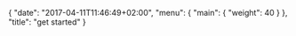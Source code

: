 {
	"date": "2017-04-11T11:46:49+02:00",
	"menu": {
			"main": {
				"weight": 40
			}
	},
	"title": "get started"
}

